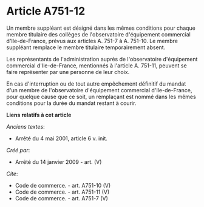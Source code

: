 # Article A751-12

Un membre suppléant est désigné dans les mêmes conditions pour chaque membre titulaire des collèges de l'observatoire
d'équipement commercial d'Ile-de-France, prévus aux articles A. 751-7 à A. 751-10. Le membre suppléant remplace le membre
titulaire temporairement absent. 

Les représentants de l'administration auprès de l'observatoire d'équipement commercial d'Ile-de-France, mentionnés à
l'article A. 751-11, peuvent se faire représenter par une personne de leur choix. 

En cas d'interruption ou de tout autre empêchement définitif du mandat d'un membre de l'observatoire d'équipement commercial
d'Ile-de-France, pour quelque cause que ce soit, un remplaçant est nommé dans les mêmes conditions pour la durée du mandat
restant à courir.

**Liens relatifs à cet article**

_Anciens textes_:

  - Arrêté du 4 mai 2001, article 6 v. init.

_Créé par_:

  - Arrêté du 14 janvier 2009 - art. (V)

_Cite_:

  - Code de commerce. - art. A751-10 (V)
  - Code de commerce. - art. A751-11 (V)
  - Code de commerce. - art. A751-7 (V)
